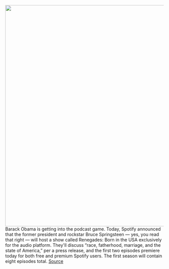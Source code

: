 <img src='https://cdn.vox-cdn.com/thumbor/3A0SIU4aXgqNj5lcLDHjCa8_4hw=/0x0:6000x4000/1200x800/filters:focal(2357x758:3317x1718)/cdn.vox-cdn.com/uploads/chorus_image/image/68855788/_SNY2355.0.jpg' width='700px' /><br/>
Barack Obama is getting into the podcast game. Today, Spotify announced that the former president and rockstar Bruce Springsteen — yes, you read that right — will host a show called Renegades: Born in the USA exclusively for the audio platform. They'll discuss “race, fatherhood, marriage, and the state of America,” per a press release, and the first two episodes premiere today for both free and premium Spotify users. The first season will contain eight episodes total.
<a href='https://www.theverge.com/2021/2/22/22291508/barack-obama-bruce-springsteen-spotify-podcast-announcement'> Source <a/>